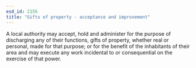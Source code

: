 ```yaml
---
esd_id: 2156
title: "Gifts of property - acceptance and improvement"
---
```


A local authority may accept, hold and administer for the purpose of discharging any of their functions, gifts of property, whether real or personal, made for that purpose; or for the benefit of the inhabitants of their area and may execute any work incidental to or consequential on the exercise of that power.

